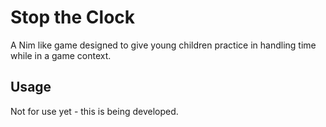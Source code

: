 Stop the Clock
==============

A Nim like game designed to give young children practice in handling time while in a game context.

Usage
-----
Not for use yet - this is being developed.
